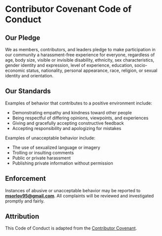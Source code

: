# Contributor Covenant Code of Conduct

## Our Pledge
We as members, contributors, and leaders pledge to make participation in our
community a harassment-free experience for everyone, regardless of age, body
size, visible or invisible disability, ethnicity, sex characteristics, gender
identity and expression, level of experience, education, socio-economic status,
nationality, personal appearance, race, religion, or sexual identity and orientation.

## Our Standards
Examples of behavior that contributes to a positive environment include:
- Demonstrating empathy and kindness toward other people
- Being respectful of differing opinions, viewpoints, and experiences
- Giving and gracefully accepting constructive feedback
- Accepting responsibility and apologizing for mistakes

Examples of unacceptable behavior include:
- The use of sexualized language or imagery
- Trolling or insulting comments
- Public or private harassment
- Publishing private information without permission

## Enforcement
Instances of abusive or unacceptable behavior may be reported to
**msorlov95@gmail.com**.
All complaints will be reviewed and investigated promptly and fairly.

## Attribution
This Code of Conduct is adapted from the
[Contributor Covenant](https://www.contributor-covenant.org/version/2/1/code_of_conduct/).
